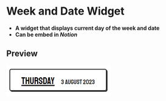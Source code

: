 # Week and Date Widget
- **A widget that displays current day of the week and date**
- **Can be embed in _Notion_**

## Preview
![Preview of week and date widget](images/preview.png)
